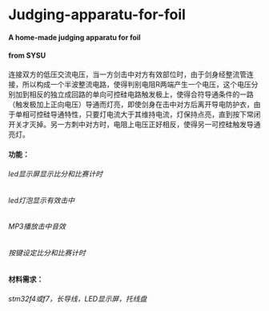 # Judging-apparatu-for-foil
#### A home-made judging apparatu for foil 

#### from SYSU

​		连接双方的低压交流电压，当一方剑击中对方有效部位时，由于剑身经整流管连接，所以构成一个半波整流电路，使得判别电阻R两端产生一个电压，
​		这个电压分别加到相反的独立成回路的单向可控硅电路触发极上，使得合符导通条件的一路（触发极加上正向电压）导通而灯亮，即使剑身在击中对方后离开导电防护衣，
​		由于单相可控硅导通特性，只要灯电流大于其维持电流，灯保持点亮，直到按下常闭开关才灭掉。
​		另一方刺中对方时，电阻上电压正好相反，使得另一可控硅触发导通亮灯。   

####  功能：

###### led显示屏显示比分和比赛计时

###### led灯泡显示有效击中

###### MP3播放击中音效

###### 按键设定比分和比赛计时

#### 材料需求：

###### stm32f4或f7，长导线，LED显示屏，托线盘

